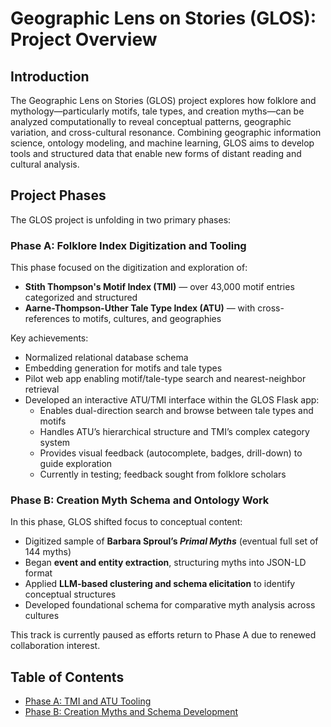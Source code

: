 # Geographic Lens on Stories (GLOS): Project Overview

## Introduction

The Geographic Lens on Stories (GLOS) project explores how folklore and mythology—particularly motifs, tale types, and creation myths—can be analyzed computationally to reveal conceptual patterns, geographic variation, and cross-cultural resonance. Combining geographic information science, ontology modeling, and machine learning, GLOS aims to develop tools and structured data that enable new forms of distant reading and cultural analysis.

## Project Phases

The GLOS project is unfolding in two primary phases:

### Phase A: Folklore Index Digitization and Tooling

This phase focused on the digitization and exploration of:
- **Stith Thompson's Motif Index (TMI)** — over 43,000 motif entries categorized and structured
- **Aarne-Thompson-Uther Tale Type Index (ATU)** — with cross-references to motifs, cultures, and geographies

Key achievements:
- Normalized relational database schema
- Embedding generation for motifs and tale types
- Pilot web app enabling motif/tale-type search and nearest-neighbor retrieval
- Developed an interactive ATU/TMI interface within the GLOS Flask app:
  - Enables dual-direction search and browse between tale types and motifs
  - Handles ATU’s hierarchical structure and TMI’s complex category system
  - Provides visual feedback (autocomplete, badges, drill-down) to guide exploration
  - Currently in testing; feedback sought from folklore scholars

### Phase B: Creation Myth Schema and Ontology Work

In this phase, GLOS shifted focus to conceptual content:
- Digitized sample of **Barbara Sproul’s _Primal Myths_** (eventual full set of 144 myths)
- Began **event and entity extraction**, structuring myths into JSON-LD format
- Applied **LLM-based clustering and schema elicitation** to identify conceptual structures
- Developed foundational schema for comparative myth analysis across cultures

This track is currently paused as efforts return to Phase A due to renewed collaboration interest.

## Table of Contents

- [Phase A: TMI and ATU Tooling](phase-a.md)
- [Phase B: Creation Myths and Schema Development](phase-b.md)

